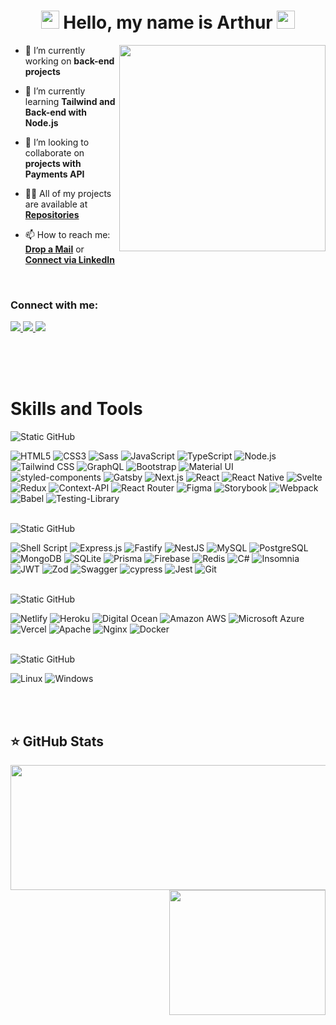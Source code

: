 <h1 align="center">
  <img src="https://github.com/TheDudeThatCode/TheDudeThatCode/blob/master/Assets/Hi.gif" width="29px">
  Hello, my name is Arthur
  <img src="https://github.com/TheDudeThatCode/TheDudeThatCode/blob/master/Assets/Hi.gif" width="29px">
</h1>

<div align="center">
  <img src="https://avatars.githubusercontent.com/u/65383016?v=4" align="right" height="330">
</div>

<div align="left" width="60%">
  
  - 🔭 I’m currently working on **back-end projects**
  
  - 🌱 I’m currently learning **Tailwind and Back-end with Node.js**
  
  - 👯 I’m looking to collaborate on **projects with Payments API**
  
  - 👨‍💻 All of my projects are available at [**Repositories**](https://github.com/arthu0x07)
    
  - 📫 How to reach me: [**Drop a Mail**](mailto:arthur.santos.off@gmail.com) or [**Connect via LinkedIn**](https://www.linkedin.com/in/arthu0x7/)
  
  <br>
  
  <h3>Connect with me:</h3>

  <a href="https://dev.to/arthu0x07">
    <img src="https://img.shields.io/badge/dev.to-0A0A0A?style=for-the-badge&logo=dev.to&logoColor=white" />
  </a>
  
  <a href="https://www.linkedin.com/in/arthu0x7/" target="blank">
    <img src="https://img.shields.io/badge/linkedin-%230077B5.svg?style=for-the-badge&logo=linkedin&logoColor=white" />
  </a>
  
  <a href="https://www.hackerrank.com/profile/arthu0x07">
    <img src="https://img.shields.io/badge/-Hackerrank-2EC866?style=for-the-badge&logo=HackerRank&logoColor=white" />
  </a>
</div>

<br><br><br>

# Skills and Tools

<div>
  <img src="https://img.shields.io/static/v1?label=Skills&message=Front-end&color=6f736e&style=for-the-badge&logo=none" alt="Static GitHub">
  
  ![HTML5](https://img.shields.io/badge/HTML5-E34F26?style=for-the-badge&logo=html5&logoColor=white)
  ![CSS3](https://img.shields.io/badge/CSS3-1572B6?style=for-the-badge&logo=css3&logoColor=white)
  ![Sass](https://img.shields.io/badge/Sass-CC6699?style=for-the-badge&logo=sass&logoColor=white)
  ![JavaScript](https://img.shields.io/badge/JavaScript-F7DF1E?style=for-the-badge&logo=javascript&logoColor=black)
  ![TypeScript](https://img.shields.io/badge/TypeScript-007ACC?style=for-the-badge&logo=typescript&logoColor=white)
  ![Node.js](https://img.shields.io/badge/Node.js-43853D?style=for-the-badge&logo=node.js&logoColor=white)
  ![Tailwind CSS](https://img.shields.io/badge/Tailwind_CSS-38B2AC?style=for-the-badge&logo=tailwind-css&logoColor=white)
  ![GraphQL](https://img.shields.io/badge/-GraphQL-E10098?style=for-the-badge&logo=graphql&logoColor=white)
  ![Bootstrap](https://img.shields.io/badge/Bootstrap-563D7C?style=for-the-badge&logo=bootstrap&logoColor=white)
  ![Material UI](https://img.shields.io/badge/Material--UI-0081CB?style=for-the-badge&logo=material-ui&logoColor=white)
  ![styled-components](https://img.shields.io/badge/styled--components-DB7093?style=for-the-badge&logo=styled-components&logoColor=white)
  ![Gatsby](https://img.shields.io/badge/Gatsby-663399?style=for-the-badge&logo=gatsby&logoColor=white)
  ![Next.js](https://img.shields.io/badge/Next.js-black?style=for-the-badge&logo=next.js&logoColor=white)
  ![React](https://img.shields.io/badge/React-20232A?style=for-the-badge&logo=react&logoColor=61DAFB)
  ![React Native](https://img.shields.io/badge/React_Native-20232A?style=for-the-badge&logo=react&logoColor=61DAFB)
  ![Svelte](https://img.shields.io/badge/Svelte-4A4A55?style=for-the-badge&logo=svelte&logoColor=FF3E00)
  ![Redux](https://img.shields.io/badge/Redux-593D88?style=for-the-badge&logo=redux&logoColor=white)
  ![Context-API](https://img.shields.io/badge/Context--Api-000000?style=for-the-badge&logo=react)
  ![React Router](https://img.shields.io/badge/React_Router-CA4245?style=for-the-badge&logo=react-router&logoColor=white)
  ![Figma](https://img.shields.io/badge/figma-%23F24E1E.svg?style=for-the-badge&logo=figma&logoColor=white)
  ![Storybook](https://img.shields.io/badge/-Storybook-FF4785?style=for-the-badge&logo=storybook&logoColor=white)
  ![Webpack](https://img.shields.io/badge/webpack-%238DD6F9.svg?style=for-the-badge&logo=webpack&logoColor=black)
  ![Babel](https://img.shields.io/badge/Babel-F9DC3e?style=for-the-badge&logo=babel&logoColor=black)
  ![Testing-Library](https://img.shields.io/badge/-TestingLibrary-%23E33332?style=for-the-badge&logo=testing-library&logoColor=white)
</div>

<br>

<div>
  <img src="https://img.shields.io/static/v1?label=Skills&message=Back-end&color=6f736e&style=for-the-badge&logo=none" alt="Static GitHub">
  
  ![Shell Script](https://img.shields.io/badge/Shell_Script-121011?style=for-the-badge&logo=gnu-bash&logoColor=white)
  ![Express.js](https://img.shields.io/badge/Express.js-404D59?style=for-the-badge)
  ![Fastify](https://img.shields.io/badge/fastify-%23000000.svg?style=for-the-badge&logo=fastify&logoColor=white)
  ![NestJS](https://img.shields.io/badge/nestjs-%23E0234E.svg?style=for-the-badge&logo=nestjs&logoColor=white)
  ![MySQL](https://img.shields.io/badge/MySQL-00000F?style=for-the-badge&logo=mysql&logoColor=white)
  ![PostgreSQL](https://img.shields.io/badge/PostgreSQL-316192?style=for-the-badge&logo=postgresql&logoColor=white)
  ![MongoDB](https://img.shields.io/badge/MongoDB-4EA94B?style=for-the-badge&logo=mongodb&logoColor=white)
  ![SQLite](https://img.shields.io/badge/SQLite-07405E?style=for-the-badge&logo=sqlite&logoColor=white)
  ![Prisma](https://img.shields.io/badge/Prisma-3982CE?style=for-the-badge&logo=Prisma&logoColor=white)
  ![Firebase](https://img.shields.io/badge/Firebase-F29D0C?style=for-the-badge&logo=firebase&logoColor=white)
  ![Redis](https://img.shields.io/badge/Redis-D9281A?style=for-the-badge&logo=redis&logoColor=white)
  ![C#](https://img.shields.io/badge/C%23-239120?style=for-the-badge&logo=c-sharp&logoColor=white)
  ![Insomnia](https://img.shields.io/badge/Insomnia-black?style=for-the-badge&logo=insomnia&logoColor=5849BE)
  ![JWT](https://img.shields.io/badge/JWT-black?style=for-the-badge&logo=JSON%20web%20tokens)
  ![Zod](https://img.shields.io/badge/zod-%233068b7.svg?style=for-the-badge&logo=zod&logoColor=white)
  ![Swagger](https://img.shields.io/badge/-Swagger-%23Clojure?style=for-the-badge&logo=swagger&logoColor=white)
  ![cypress](https://img.shields.io/badge/-cypress-%23E5E5E5?style=for-the-badge&logo=cypress&logoColor=058a5e)
  ![Jest](https://img.shields.io/badge/-jest-%23C21325?style=for-the-badge&logo=jest&logoColor=white)
  ![Git](https://img.shields.io/badge/Git-E34F26?style=for-the-badge&logo=git&logoColor=white)
</div>

<br>

<div>
  <img src="https://img.shields.io/static/v1?label=Skills&message=Deploy&color=6f736e&style=for-the-badge&logo=none" alt="Static GitHub">
  
  ![Netlify](https://img.shields.io/badge/Netlify-00C7B7?style=for-the-badge&logo=netlify&logoColor=white)
  ![Heroku](https://img.shields.io/badge/Heroku-430098?style=for-the-badge&logo=heroku&logoColor=white)
  ![Digital Ocean](https://img.shields.io/badge/Digital_Ocean-0080FF?style=for-the-badge&logo=digitalocean&logoColor=white)
  ![Amazon AWS](https://img.shields.io/badge/Amazon_AWS-232F3E?style=for-the-badge&logo=amazon-aws&logoColor=white)
  ![Microsoft Azure](https://img.shields.io/badge/Microsoft_Azure-0089D6?style=for-the-badge&logo=microsoft-azure&logoColor=white)
  ![Vercel](https://img.shields.io/badge/vercel-%23000000.svg?style=for-the-badge&logo=vercel&logoColor=white)
  ![Apache](https://img.shields.io/badge/Apache-CA2136?style=for-the-badge&logo=apache&logoColor=white)
  ![Nginx](https://img.shields.io/badge/Nginx-009639?style=for-the-badge&logo=nginx&logoColor=white)
  ![Docker](https://img.shields.io/badge/Docker-2496ED?style=for-the-badge&logo=docker&logoColor=white)
</div>

<br>

<div>
  <img src="https://img.shields.io/static/v1?label=Skills&message=S.O's&color=6f736e&style=for-the-badge&logo=none" alt="Static GitHub">
  
  ![Linux](https://img.shields.io/badge/Linux-E34F26?style=for-the-badge&logo=linux&logoColor=black)
  ![Windows](https://img.shields.io/badge/Windows-017AD7?style=for-the-badge&logo=windows&logoColor=white)
</div>

<br><br>

## ⭐ GitHub Stats

<div>
  
<img src="https://github-readme-stats-sigma-five.vercel.app/api?username=arthu0x07&include_all_commits=true&count_private=true&hide=stars&show_icons=true&hide_rank=true&include_all_commits=true&title_color=0C5851&text_color=0C5851&icon_color=0C5851&bg_color=315,1DE7CF,7880E2&hide_border=true&cache_seconds=14400&locale=en&border_radius=8&card_width=300" width="600px" height="200px" align="center"/>

<img src="https://gifs.eco.br/wp-content/uploads/2021/06/gifs-de-naruto-32.gif" width="250px" height="200px" align="right"/>


</div>
